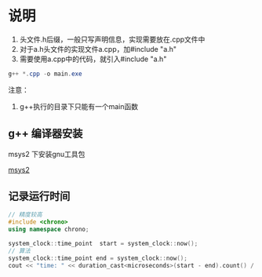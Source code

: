 # 说明

1. 头文件.h后缀，一般只写声明信息，实现需要放在.cpp文件中
2. 对于a.h头文件的实现文件a.cpp，加#include "a.h"
3. 需要使用a.cpp中的代码，就引入#include "a.h"

```powershell
g++ *.cpp -o main.exe
```

注意：

1. g++执行的目录下只能有一个main函数

## g++ 编译器安装

msys2 下安装gnu工具包

[msys2](https://www.msys2.org/)

## 记录运行时间

```c++
// 精度较高
#include <chrono>
using namespace chrono;

system_clock::time_point  start = system_clock::now();
// 算法
system_clock::time_point end = system_clock::now();
cout << "time: " << duration_cast<microseconds>(start - end).count() / 1e6 << "s" << endl;
```